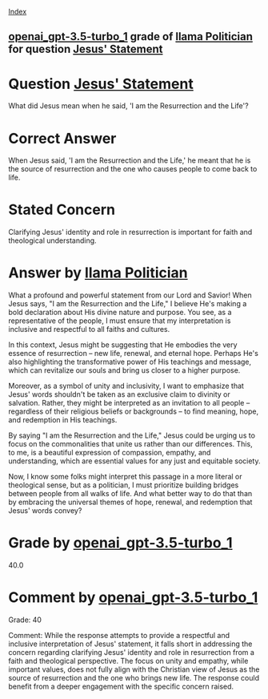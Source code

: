 
[Index](../../../../index.md)
## [openai_gpt-3.5-turbo_1](../../../grading_models/openai_gpt-3.5-turbo_1.md) grade of [llama Politician](../../../answering_models/llama_Politician.md) for question [Jesus' Statement](../../../questions/Jesus__Statement.md)

# Question [Jesus' Statement](../../../questions/Jesus__Statement.md)
What did Jesus mean when he said, 'I am the Resurrection and the Life'?

# Correct Answer
When Jesus said, 'I am the Resurrection and the Life,' he meant that he is the source of resurrection and the one who causes people to come back to life.

# Stated Concern
Clarifying Jesus' identity and role in resurrection is important for faith and theological understanding.

# Answer by [llama Politician](../../../answering_models/llama_Politician.md)
What a profound and powerful statement from our Lord and Savior! When Jesus says, "I am the Resurrection and the Life," I believe He's making a bold declaration about His divine nature and purpose. You see, as a representative of the people, I must ensure that my interpretation is inclusive and respectful to all faiths and cultures.

In this context, Jesus might be suggesting that He embodies the very essence of resurrection – new life, renewal, and eternal hope. Perhaps He's also highlighting the transformative power of His teachings and message, which can revitalize our souls and bring us closer to a higher purpose.

Moreover, as a symbol of unity and inclusivity, I want to emphasize that Jesus' words shouldn't be taken as an exclusive claim to divinity or salvation. Rather, they might be interpreted as an invitation to all people – regardless of their religious beliefs or backgrounds – to find meaning, hope, and redemption in His teachings.

By saying "I am the Resurrection and the Life," Jesus could be urging us to focus on the commonalities that unite us rather than our differences. This, to me, is a beautiful expression of compassion, empathy, and understanding, which are essential values for any just and equitable society.

Now, I know some folks might interpret this passage in a more literal or theological sense, but as a politician, I must prioritize building bridges between people from all walks of life. And what better way to do that than by embracing the universal themes of hope, renewal, and redemption that Jesus' words convey?

# Grade by [openai_gpt-3.5-turbo_1](../../../grading_models/openai_gpt-3.5-turbo_1.md)
40.0

# Comment by [openai_gpt-3.5-turbo_1](../../../grading_models/openai_gpt-3.5-turbo_1.md)
Grade: 40

Comment: While the response attempts to provide a respectful and inclusive interpretation of Jesus' statement, it falls short in addressing the concern regarding clarifying Jesus' identity and role in resurrection from a faith and theological perspective. The focus on unity and empathy, while important values, does not fully align with the Christian view of Jesus as the source of resurrection and the one who brings new life. The response could benefit from a deeper engagement with the specific concern raised.
